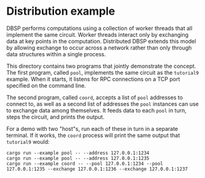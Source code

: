 # Distribution example

DBSP performs computations using a collection of worker threads that
all implement the same circuit.  Worker threads interact only by
exchanging data at key points in the computation.  Distributed DBSP
extends this model by allowing exchange to occur across a network
rather than only through data structures within a single process.

This directory contains two programs that jointly demonstrate the
concept.  The first program, called `pool`, implements the same
circuit as the `tutorial9` example.  When it starts, it listens for
RPC connections on a TCP port specified on the command line.

The second program, called `coord`, accepts a list of `pool` addresses
to connect to, as well as a second list of addresses the `pool`
instances can use to exchange data among themselves.  It feeds data to
each `pool` in turn, steps the circuit, and prints the output.

For a demo with two "host"s, run each of these in turn in a separate
terminal.  If it works, the `coord` process will print the same output
that `tutorial9` would:

```
cargo run --example pool -- --address 127.0.0.1:1234
cargo run --example pool -- --address 127.0.0.1:1235
cargo run --example coord -- --pool 127.0.0.1:1234 --pool 127.0.0.1:1235 --exchange 127.0.0.1:1236 --exchange 127.0.0.1:1237 
```


